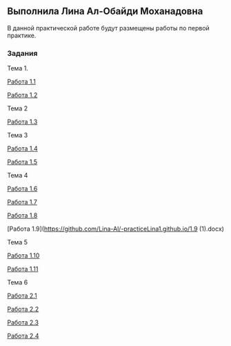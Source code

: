 ## Выполнила Лина Ал-Обайди Моханадовна

В данной практической работе будут размещены работы по первой практике.
### Задания

Тема 1.

[Работа 1.1](https://github.com/Lina-Al/-practiceLina1.github.io/blob/gh-pages/1.1.docx)

[Работа 1.2](https://github.com/Lina-Al/-practiceLina1.github.io/blob/gh-pages/1.2.pptx)

Тема 2

[Работа 1.3](https://github.com/Lina-Al/-practiceLina1.github.io/1.3.docx)

Тема 3

[Работа 1.4](https://github.com/Lina-Al/-practiceLina1.github.io/1.4.docx)

[Работа 1.5](https://github.com/Lina-Al/-practiceLina1.github.io/1.5.docx)

Тема 4

[Работа 1.6](https://kubts.ru/dokumenty/obraztsy-dokumentov-po-okhrane-truda/obuchenie-po-okhrane-truda/instruktsii-po-okhrane-truda/instruktsiya-po-okhrane-truda-dlya-programmista/)

[Работа 1.7](http://www.consultant.ru/document/cons_doc_LAW_58804/)

[Работа 1.8](https://github.com/Lina-Al/-practiceLina1.github.io/1.8.docx)

[Работа 1.9](https://github.com/Lina-Al/-practiceLina1.github.io/1.9 (1).docx)

Тема 5

[Работа 1.10](https://github.com/Lina-Al/-practiceLina1.github.io/1.10.docx)

[Работа 1.11](https://github.com/Lina-Al/-practiceLina1.github.io/1.11.pptx)

Тема 6

[Работа 2.1](https://github.com/Lina-Al/-practiceLina1.github.io/2.1.docx)

[Работа 2.2](https://github.com/Lina-Al/-practiceLina1.github.io/2.2.docx)

[Работа 2.3](https://github.com/Lina-Al/-practiceLina1.github.io/2.3.docx)

[Работа 2.4](https://github.com/Lina-Al/-practiceLina1.github.io/2.4.docx)
